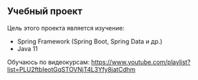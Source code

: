 ## Учебный проект

Цель этого проекта является изучение:
- Spring Framework (Spring Boot, Spring Data и др.)
- Java 11

Обучаюсь по видеокурсам: https://www.youtube.com/playlist?list=PLU2ftbIeotGqSTOVNjT4L3Yfy8jatCdhm
